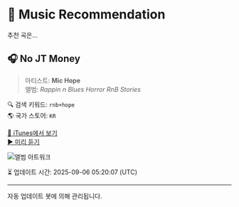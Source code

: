 
# 🎵 Music Recommendation

추천 곡은...

## 🎧 No JT Money  
> 아티스트: **Mic Hope**  
> 앨범: _Rappin n Blues Horror RnB Stories_  

🔍 검색 키워드: `rnb+hope`  
🌎 국가 스토어: `KR`

[🔗 iTunes에서 보기](https://music.apple.com/kr/album/no-jt-money/1768843994?i=1768843997&uo=4)  
[▶️ 미리 듣기](https://audio-ssl.itunes.apple.com/itunes-assets/AudioPreview211/v4/02/3b/cf/023bcf9d-618d-4454-36cb-17cc15560825/mzaf_7164126755153657643.plus.aac.p.m4a)

![앨범 아트워크](https://is1-ssl.mzstatic.com/image/thumb/Music221/v4/a8/f6/28/a8f62823-bd46-ce44-d423-15eb52e9b0b3/artwork.jpg/100x100bb.jpg)

⏳ 업데이트 시간: 2025-09-06 05:20:07 (UTC)

---
자동 업데이트 봇에 의해 관리됩니다.
